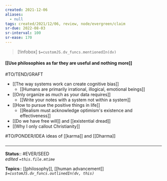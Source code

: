 ```yaml
---
created: 2021-12-06 
aliases:
  - null
tags: created/2021/12/06, review, node/evergreen/claim
sr-due: 2022-08-03
sr-interval: 100
sr-ease: 170
---
```

> [!infobox]
`$=customJS.dv_funcs.mentionedIn(dv)`

#### [[Use philosophies as far they are useful and nothing more]] 

#TO/TEND/GRAFT 
- [[The way systems work can create cognitive bias]]
	- [[Humans are primarily irrational, illogical, emotional beings]]
- [[Only organize as much as your data requires]]
	- [[Write your notes with a system not within a system]]
- [[How to pursue the positive things in life]]
	- [[Realism must acknowledge optimism's existence and effectiveness]]
- [[Do we have free will]] and [[existential dread]]
- [[Why I only callout Christianity]]


#TO/PONDER/IDEA ideas of [[karma]] and [[Dharma]]
### <hr class="footnote"/>

**Status**:: #EVER/SEED  
*edited `=this.file.mtime`*

**Topics**:: [[philosophy]], [[human advancement]]
*`$=customJS.dv_funcs.outlinedIn(dv, this)`*
